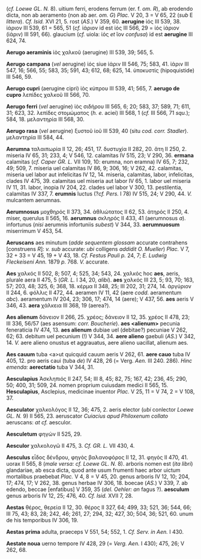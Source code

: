 (*cf. Loewe GL. N.* 8). uitium ferri, erodens ferrum (er. f. *om. R*),
ab erodendo dicta, non ab aeramento (non ab aer. *om. G*) *Plac.* V 20,
3 = V 65, 22 (*sub* E *littera*). *Cf. Isid.* XVI 21, 5. rost (*AS.*) V
359, 60. **aerugine** ἰός III 539, 38. ἰάριον III 539, 61 = 565, 51
(*cf.* ἰάριον id est ἰός III 566, 29 = ἰός ἰάριον (ἰάριν) III 591, 66).
glaucium (*cf.* uiola: ἰός *et* ἴον *confusa*) id est **aerugine** III
624, 74.

**Aerugo aeraminis** ἰὸς χαλκοῦ (aerugine) III 539, 39; 565, 5.

**Aerugo campana** (*vel* aerugine) ἰός siue ἰάριν III 546, 75; 583, 41.
ἰάριν III 547, 16; 566, 55; 583, 35; 591, 43; 612, 68; 625, 14.
ὑποκυστίς (hipoquistide) III 546, 59.

**Aerugo cupri** (aerugine cipri) ἰὸς κύπρου III 539, 41; 565, 7.
**aerugo de cupro** λεπίδες χαλκοῦ III 566, 70.

**Aerugo ferri** (*vel* aerugine) ἰὸς σιδήρου III 565, 6; 20; 583, 37;
589, 71; 611, 31; 623, 32. λεπίδες στομώματος (*h. e.* aciei) III 568, 1
(*cf.* III 566, 71 *squ.*); 584, 18. μελαντηρία III 568, 30.

**Aerugo rasa** (*vel* aerugine) ξυστοῦ ἰοῦ III 539, 40 (situ *cod.
corr. Stadler*). μελαντηρία III 584, 44.

**Aerumna** ταλαιπωρία II 12, 26; 451, 17. δυστυχία II 282, 20. ἄτη II
250, 2. miseria IV 65, 31; 233, 4; V 546, 12. calamitas IV 515, 23; V
290, 36. **ermana** calamitas (*cf. Caper GR. L.* VII 109, 10: erumna,
non eramna) IV 65, 7; 232, 49; 509, 7. miseria uel calamitas IV 86, 9;
306, 16; V 262, 42. calamitas, miseria uel labor aut infelicitas IV 12,
14. miseria, calamitas, labor, infelicitas, clades IV 475, 39. calamitas
uel miseria aut labor IV 65, 1. labor uel miseria IV 11, 31. labor,
inopia IV 204, 22. clades uel labor V 300, 13. pestilentia, calamitas IV
337, 7. **erumnis** luctus (?*cf. Pers.* I 78) IV 515, 24; V 290, 44.
*V.* mulcantem aerumnas.

**Aerumnosus** μοχθηρός II 373, 34. ἀθλιώτατος II 62, 53. ἀτηρός II 250,
4. miser, querulus II 565, 16. **aerumnus** σκληρός II 433, 41
(aerumnosus *a*). infortunus (*nisi* aerumnis infortuniis *subest*) V
344, 33. **aerumnuosum** miserrimum V 453, 54.

**Aeruscans** aes minutum (*adde sequentem glossam* accurate contrahens
[construens *R*]: *v. sub* accurate: *ubi* colligens *addidit O.
Mueller*) *Plac.* V 7, 32 + 33 = V 45, 19 + V 43, 18. *Cf. Festus Pauli
p.* 24, 7; *E. Ludwig Fleckeiseni Ann.* 1879 *p.* 768. *V.* accurate.

**Aes** χαλκός II 502, 8; 507, 4; 525, 34; 543, 24. χαλκός hoc **aes**,
aeris, plurale aera II 475, 5 (*GR. L.* I 34, 20, *alibi*). **aes**
χαλκός III 23, 5; 93, 70; 163, 57; 203, 48; 325, 6; 368, 18. κέρμα II
348, 25; III 202, 31; 274, 14. ἀργύριον II 244, 6. φόλλις II 472, 44.
aeramen IV 11, 42 (aere *codd.* aeramentum *abc*). aeramentum IV 204,
23; 306, 17; 474, 14 (aere); V 437, 56. **aes** aeris V 346, 43.
**aera** χάλκεια III 368, 19 (aerea?).

**Aes alienum** δάνειον II 266, 25. χρέος; δάνειον II 12, 35. χρέος II
478, 23; III 336, 56/57 (aes asensum: *corr. Boucherie*). **aes
\<alienum\>** pecunia feneraticia IV 474, 13. **aes alienum** dubiae uel
(debitae?) pecuniae V 262, 62; 63. debitum uel pecunium (!) V 344, 34.
**aere alieno** gaebuli (*AS.*) V 342, 14. *V.* aere alieno onustus et
aggrauatus, aere alieno uacillat, alienum aes.

**Aes cauum** tuba \<a\>ut quicquid cauum aeris V 262, 61. **aere cauo**
tuba IV 405, 12. pro aeris caui (tuba *de*) IV 428, 26 (= Verg. *Aen.*
III 240. 286). *Hinc emenda:* **aerectatio** tuba V 344, 31.

**Aesculapius** Ἀσκληπιός II 247, 54; III 8, 45; 82, 75; 167, 42; 236,
45; 290, 50; 400, 31; 509, 24. nomen proprium cuiusdam medici II 565,
15. **Hesculapius**, Asclepius, medicinae inuentor *Plac.* V 25, 11 = V
74, 2 = V 108, 37.

**Aesculator** χαλκολόγος II 12, 36; 475, 2. aeris elector (*ubi*
conlector *Loewe GL. N.* 9) II 565, 23. aeruscator *Cuiacius apud
Philoxenum collato* aeruscans: *at cf.* aesculor.

**Aesculetum** φηγών II 525, 29.

**Aesculor** χαλκολογῶ II 475, 3. *Cf. GR. L.* VII 430, 4.

**Aesculus** εἶδος δένδρου, φηγὸς βαλανοφόρος II 12, 31. φηγός II 470,
41. uorax II 565, 8 (*male versa: cf. Loewe GL. N.* 8). arboris nomen
est (*ita libri*) glandariae, ab esca dicta, quod ante usum frumenti
haec arbor uictum mortalibus praebebat *Plac.* V 4, 8 = V 45, 20. genus
arboris IV 12, 10; 204, 17; 474, 17; V 262, 38. genus herbae IV 306, 18.
boecae (*AS.*) V 339, 7. ab edendo, beccae [enfatibus] V 359, 35
(*del. Oehler: an* fagus ?). **aesculum** genus arboris IV 12, 25; 476,
40. *Cf. Isid.* XVII 7, 28.

**Aestas** θέρος, θερεία II 12, 30. θέρος II 327, 64; 499, 33; 521, 36;
544, 66; III 75, 43; 83, 28; 242, 46; 261, 27; 294, 32; 427, 30; 504,
36; 521, 60. unum de his temporibus IV 306, 19.

**Aestas prima** adulta, praeceps V 551, 54; 552, 1. *Cf. Serv. in Aen.*
I 430.

**Aestate noua** uerno tempore IV 428, 29 (= *Verg. Aen.* I 430); 475,
26; V 262, 68.
